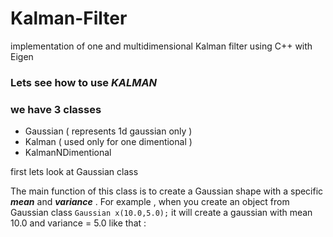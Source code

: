 # Kalman-Filter
implementation of one and multidimensional Kalman filter using C++ with Eigen 


### Lets see how to use *KALMAN*

### we have 3 classes
- Gaussian ( represents 1d gaussian only )
- Kalman ( used only for one dimentional )
- KalmanNDimentional

first lets look at Gaussian class 

The main function of this class is to create a Gaussian shape with a specific ***mean*** and ***variance*** .
For example , when you create an object from Gaussian class `Gaussian x(10.0,5.0);` it will create a gaussian with mean 10.0 and variance = 5.0  like that : 
